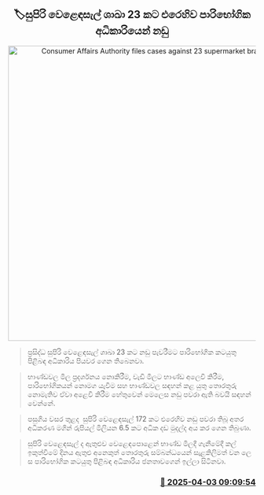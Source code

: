 <p align='center'><b><h2 align='center' title='Consumer Affairs Authority files cases against 23 supermarket branches'>🏷සුපිරි වෙළෙඳසැල් ශාඛා 23 කට එරෙහිව පාරිභෝගික අධිකාරියෙන් නඩු</h2></b></p>
<p align='center'><img src='https://helakuru.sgp1.cdn.digitaloceanspaces.com/esana/images/lib/Consumer-Authority-archived.jpg' width='600' alt='Consumer Affairs Authority files cases against 23 supermarket branches'></p>

> ප්‍රසිද්ධ සුපිරි වෙළෙඳසැල් ශාඛා 23 කට නඩු පැවරීමට පාරිභෝගික කටයුතු පිළිබඳ අධිකාරිය පියවර ගෙන තිබෙනවා.

> භාණ්ඩවල මිල ප්‍රදර්ශනය නොකිරීම, වැඩි මිලට භාණ්ඩ අලෙවි කිරීම, පාරිභෝගිකයන් නොමග යැවීම සහ භාණ්ඩවල සඳහන් කළ යුතු තොරතුරු නොමැතිව ඒවා අළෙවි කිරීම හේතුවෙන් මෙලෙස නඩු පවරා ඇති බවයි සඳහන් වෙන්නේ.

> පසුගිය වසර තුළද  සුපිරි වෙළෙඳසැල් 172 කට එරෙහිව නඩු පවරා තිබූ අතර අධිකරණ මගින් රුපියල් මිලියන 6.5 කට අධික දඩ මුදල්​ද අය කර ගෙන තිබුණා.

> සුපිරි වෙළෙඳසැල් ද ඇතුළුව වෙළෙඳපොළෙන් භාණ්ඩ මිලදී ගැනීමේදී කල් ඉකුත්වීමේ දිනය ඇතුළු අනෙකුත් තොරතුරු සම්බන්ධයෙන් සැළකිලිමත් වන ලෙ​ස පාරිභෝගික කටයුතු පිළිබඳ අධිකාරිය ජනතාවගෙන් ඉල්ලා සිටිනවා.



<h3 align='right'><a href='https://www.helakuru.lk/esana/p/108886/'>📅 2025-04-03 09:09:54</a></h3>
